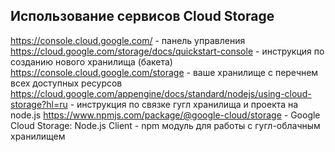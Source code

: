 ## Использование сервисов Cloud Storage

https://console.cloud.google.com/ - панель управления
https://cloud.google.com/storage/docs/quickstart-console - инструкция по созданию нового хранилища (бакета)
https://console.cloud.google.com/storage - ваше хранилище с перечнем всех доступных ресурсов
https://cloud.google.com/appengine/docs/standard/nodejs/using-cloud-storage?hl=ru - инструкция по связке гугл хранилища и проекта на node.js
https://www.npmjs.com/package/@google-cloud/storage - Google Cloud Storage: Node.js Client - npm модуль для работы с гугл-облачным хранилищем

